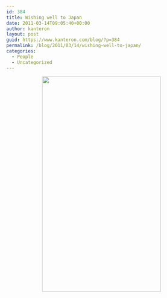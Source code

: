```yaml
---
id: 384
title: Wishing well to Japan
date: 2011-03-14T09:05:40+00:00
author: kanteron
layout: post
guid: https://www.kanteron.com/blog/?p=384
permalink: /blog/2011/03/14/wishing-well-to-japan/
categories:
  - People
  - Uncategorized
---
```

<p style="text-align: center">
  <img class="aligncenter" title="Japan, the world hears you" src="https://www.heralddeparis.com/wp-content/uploads/2011/03/japan.png" alt="" width="315" height="571" />
</p>